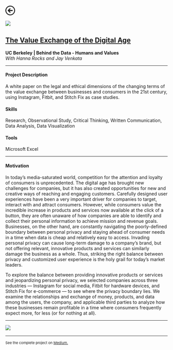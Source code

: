 [<img src="images/arrow_back.png?raw=true" width="30"/>](/data_science/index)

[<img src="images/value_exchange_2png?raw=true"/>](https://medium.com/berkeleyischool/the-value-exchange-of-the-digital-age-9d44ddd2d0c0)

## [The Value Exchange of the Digital Age](https://medium.com/berkeleyischool/the-value-exchange-of-the-digital-age-9d44ddd2d0c0)
**UC Berkeley | Behind the Data - Humans and Values**<br>
*With Hanna Rocks and Jay Venkata*

---

#### Project Description
A white paper on the legal and ethical dimensions of the changing terms of the value exchange between businesses and consumers in the 21st century, using Instagram, Fitbit, and Stitch Fix as case studies.

#### Skills 
Research, Observational Study, Critical Thinking, Written Communication, Data Analysis, Data Visualization

#### Tools 
Microsoft Excel

---

#### Motivation

In today’s media-saturated world, competition for the attention and loyalty of consumers is unprecedented. The digital age has brought new challenges for companies, but it has also created opportunities for new and creative ways of reaching and engaging customers. Carefully designed user experiences have been a very important driver for companies to target, interact with and attract consumers. However, while consumers value the incredible increase in products and services now available at the click of a button, they are often unaware of how companies are able to identify and collect their personal information to achieve mission and revenue goals. Businesses, on the other hand, are constantly navigating the poorly-defined boundary between personal privacy and staying ahead of consumer needs in a time when data is cheap and relatively easy to access. Invading personal privacy can cause long-term damage to a company’s brand, but not offering relevant, innovative products and services can similarly damage the business as a whole. Thus, striking the right balance between privacy and customized user experience is the holy grail for today’s market leaders.

To explore the balance between providing innovative products or services and jeopardizing personal privacy, we selected companies across three industries — Instagram for social media, Fitbit for hardware devices, and Stitch Fix for e-commerce — to see where the privacy boundary lies. We examine the relationships and exchange of money, products, and data among the users, the company, and applicable third parties to analyze how these businesses remain profitable in a time where consumers frequently expect more, for less (or for nothing at all). 

---

[<img src="images/value_exchange_1png?raw=true"/>](https://medium.com/berkeleyischool/the-value-exchange-of-the-digital-age-9d44ddd2d0c0)

---
<p style="font-size:11px">See the complete project on <a href="https://medium.com/berkeleyischool/the-value-exchange-of-the-digital-age-9d44ddd2d0c0">Medium.</a></p>
